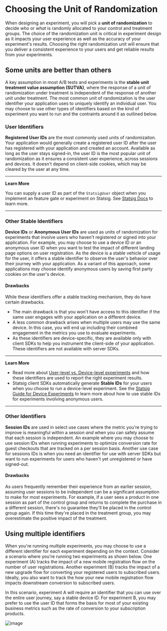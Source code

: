 # Choosing the Unit of Randomization 
When designing an experiment, you will pick a **unit of randomization** to decide *who* or *what* is randomly allocated to your control and treatment groups. 
The choice of the randomization unit is critical in experiment design as it impacts your user experience as well as the accuracy of your experiment's results. 
Choosing the right randomization unit will ensure that you deliver a consistent experience to your users and get reliable results from your experiments. 

## Some units are better than others 
A key assumption in most A/B tests and experiments is the **stable unit treatment value assumption (SUTVA)**, where the response of a unit of randomization under treatment is 
independent of the response of another unit under treatment. The most common unit of randomization is the user identifier your application uses to uniquely identify an individual user.
You may choose to use other types of identifiers based on the kind of experiment you want to run and the contraints around it as outlined below.

### User Identifiers
**Registered User IDs** are the most commonly used units of randomizaiton. Your application would generally create a registered user ID after the user has registered with your application and created an account. 
Available as long as the user stays signed-in, the user ID is the most popular unit of randomization as it ensures a consistent user experience, 
across sessions and devices. It doesn't depend on client-side cookies, which may be cleared by the user at any time.

---
**Learn More**

You can supply a user ID as part of the ``StatsigUser`` object when you implement an feature gate or experiment on Statsig. See [Statsig Docs](https://docs.statsig.com/client/concepts/user) to learn more.   

---

### Other Stable Identifiers 
**Device IDs** or **Anonymous User IDs** are used as units of randomization for experiments that involve users who haven't registered or signed into your application. 
For example, you may choose to use a device ID or an anonymous user ID when you want to test the impact of different landing page options on user registration. 
As the device is a stable vehicle of usage for the user, it offers a stable identifier to observe the user's behavior over their journey with your application. 
As a variant of this approach, some applications may choose identify anonymous users by saving first party cookies on the user's device. 

#### Drawbacks
  While these identifiers offer a stable tracking mechanism, they do have certain drawbacks. 
  - The main drawback is that you won't have access to this identifier if the same user engages with your application on a different device.
  - A less common drawback arises when multiple users may use the same device. In this case, you will end up including their combined engagement in the metrics you use to evaluate experiments.
  - As these identifiers are device-specific, they are available only with client SDKs to help you instrument the client-side of your application. These identifiers are not available with server SDKs.   


---
**Learn More**

- Read more about [User-level vs. Device-level experiments](https://blog.statsig.com/user-level-vs-device-level-experiments-with-statsig-338d48a81778) and how these identifiers are used to report the right experiment results. 
- Statsig client SDKs automatically generate **Stable IDs** for your users when you choose to run a device-level experiment. See the [Statsig Guide for Device Experiments]() to learn more about how to use stable IDs for experiments involving anonymous users. 

---

### Other Identifiers 
**Session IDs** are used in select use cases where the metric you're trying to improve is meaningful within a session *and* when you can safely assume that each session is independent. 
An example where you may choose to use session IDs when running experiments to optimize conversion rate for guest checkouts that are tracked on a per session basis. 
    Another use case for sessions IDs is when you need an identifier for use with server SDKs but want to run experiments for users who haven't yet unregistered or have signed-out.
    
#### Drawbacks
As users frequently remember their experience from an earlier session, assuming user sessions to be independent can be a significant assumption to make for most experiments. 
For example, if a user sees a product in one session as part of the control group and returns to complete the purchase in a different session, there's no guarantee they'll be placed in the control group again. 
If this time they're placed in the treatment group, you may overestimate the positive impact of the treatment. 
      
    
## Using multiple identifiers
When you're running multiple experiments, you may choose to use a different identifier for each experiment depending on the context.
Consider a scenario where you're running two experiments as shown below. One experiment (A) tracks the impact of a new mobile registration flow on the number of user registrations.
Another experiment (B) tracks the impact of a new upgrade flow for converting your registered users to subscribed users. 
Ideally, you also want to track the how your new mobile registration flow impacts downstream conversion to subscribed users.

In this scenario, experiment A will require an identifier that you can use over the entire user journey, say a stable device ID. 
For experiment B, you may prefer to use the user ID that forms the basis for most of your existing business metrics such as the rate of conversion to your subscription products.  


![image](https://user-images.githubusercontent.com/1315028/138306642-159d23e3-5195-4f71-ab6f-b35cea2f0246.png)

















